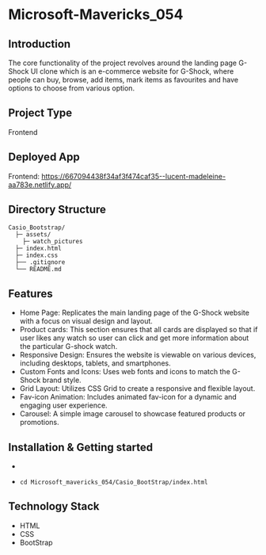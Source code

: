# Microsoft-Mavericks_054

## Introduction
The core functionality of the project revolves around the landing page G-Shock UI clone which is an e-commerce website for G-Shock, where people can buy, browse, add items, mark items as favourites and have options to choose from various option.

## Project Type
Frontend

## Deployed App
Frontend: https://667094438f34af3f474caf35--lucent-madeleine-aa783e.netlify.app/

## Directory Structure
```
Casio_Bootstrap/
  ├─ assets/
    ├─ watch_pictures
  ├─ index.html
  ├─ index.css
  ├── .gitignore
  └── README.md
```

## Features

- Home Page: Replicates the main landing page of the G-Shock website with a focus on visual design and layout.
- Product cards: This section ensures that all cards are displayed so that if user likes any watch so user can click and  get more information about the particular   G-shock watch.
- Responsive Design: Ensures the website is viewable on various devices, including desktops, tablets, and smartphones.
- Custom Fonts and Icons: Uses web fonts and icons to match the G-Shock brand style.
- Grid Layout: Utilizes CSS Grid to create a responsive and flexible layout.
- Fav-icon Animation: Includes animated fav-icon for a dynamic and engaging user experience.
- Carousel: A simple image carousel to showcase featured products or promotions.


## Installation & Getting started

- ```git clone https://github.com/imrayn06/Microsoft-Mavericks_054.git
- ```cd Microsoft_mavericks_054/Casio_BootStrap/index.html```


## Technology Stack
- HTML
- CSS
- BootStrap

